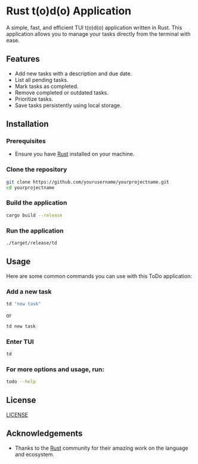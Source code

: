 
# Rust t(o)d(o) Application

<!--![Build Status](https://img.shields.io/github/workflow/status/yourusername/yourprojectname/CI)-->
<!-- ![License](https://img.shields.io/github/license/yourusername/yourprojectname)-->
<!--![Version](https://img.shields.io/github/v/release/yourusername/yourprojectname)-->

A simple, fast, and efficient TUI t(o)d(o) application written in Rust. This application allows you to manage your tasks directly from the terminal with ease.

## Features

- Add new tasks with a description and due date.
- List all pending tasks.
- Mark tasks as completed.
- Remove completed or outdated tasks.
- Prioritize tasks.
- Save tasks persistently using local storage.

## Installation

### Prerequisites

- Ensure you have [Rust](https://www.rust-lang.org/tools/install) installed on your machine.

### Clone the repository

```sh
git clone https://github.com/yourusername/yourprojectname.git
cd yourprojectname
```

### Build the application

```sh
cargo build --release
```

### Run the application

```sh
./target/release/td
```

## Usage

Here are some common commands you can use with this ToDo application:

### Add a new task

```sh
td "new task"
```
or 
```sh
td new task
```
### Enter TUI

```sh
td
```

### For more options and usage, run:

```sh
todo --help
```

## License

[LICENSE](LICENSE.md)

## Acknowledgements

- Thanks to the [Rust](https://www.rust-lang.org/) community for their amazing work on the language and ecosystem.
